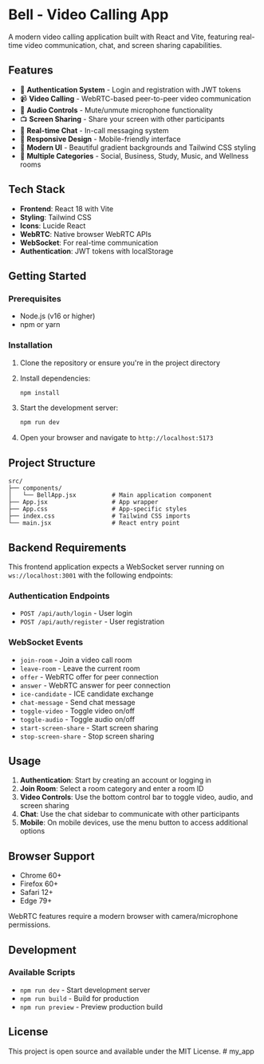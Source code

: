 # Bell - Video Calling App

A modern video calling application built with React and Vite, featuring real-time video communication, chat, and screen sharing capabilities.

## Features

- 🔐 **Authentication System** - Login and registration with JWT tokens
- 📹 **Video Calling** - WebRTC-based peer-to-peer video communication
- 🎤 **Audio Controls** - Mute/unmute microphone functionality
- 📺 **Screen Sharing** - Share your screen with other participants
- 💬 **Real-time Chat** - In-call messaging system
- 📱 **Responsive Design** - Mobile-friendly interface
- 🎨 **Modern UI** - Beautiful gradient backgrounds and Tailwind CSS styling
- 👥 **Multiple Categories** - Social, Business, Study, Music, and Wellness rooms

## Tech Stack

- **Frontend**: React 18 with Vite
- **Styling**: Tailwind CSS
- **Icons**: Lucide React
- **WebRTC**: Native browser WebRTC APIs
- **WebSocket**: For real-time communication
- **Authentication**: JWT tokens with localStorage

## Getting Started

### Prerequisites

- Node.js (v16 or higher)
- npm or yarn

### Installation

1. Clone the repository or ensure you're in the project directory
2. Install dependencies:
   ```bash
   npm install
   ```

3. Start the development server:
   ```bash
   npm run dev
   ```

4. Open your browser and navigate to `http://localhost:5173`

## Project Structure

```
src/
├── components/
│   └── BellApp.jsx          # Main application component
├── App.jsx                  # App wrapper
├── App.css                  # App-specific styles
├── index.css                # Tailwind CSS imports
└── main.jsx                 # React entry point
```

## Backend Requirements

This frontend application expects a WebSocket server running on `ws://localhost:3001` with the following endpoints:

### Authentication Endpoints
- `POST /api/auth/login` - User login
- `POST /api/auth/register` - User registration

### WebSocket Events
- `join-room` - Join a video call room
- `leave-room` - Leave the current room
- `offer` - WebRTC offer for peer connection
- `answer` - WebRTC answer for peer connection
- `ice-candidate` - ICE candidate exchange
- `chat-message` - Send chat message
- `toggle-video` - Toggle video on/off
- `toggle-audio` - Toggle audio on/off
- `start-screen-share` - Start screen sharing
- `stop-screen-share` - Stop screen sharing

## Usage

1. **Authentication**: Start by creating an account or logging in
2. **Join Room**: Select a room category and enter a room ID
3. **Video Controls**: Use the bottom control bar to toggle video, audio, and screen sharing
4. **Chat**: Use the chat sidebar to communicate with other participants
5. **Mobile**: On mobile devices, use the menu button to access additional options

## Browser Support

- Chrome 60+
- Firefox 60+
- Safari 12+
- Edge 79+

WebRTC features require a modern browser with camera/microphone permissions.

## Development

### Available Scripts

- `npm run dev` - Start development server
- `npm run build` - Build for production
- `npm run preview` - Preview production build

## License

This project is open source and available under the MIT License.
#   m y _ a p p  
 